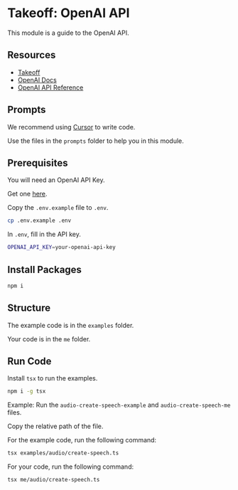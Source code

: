 # Takeoff: OpenAI API

This module is a guide to the OpenAI API.

## Resources

- [Takeoff](https://JoinTakeoff.com)
- [OpenAI Docs](https://platform.openai.com/docs/overview)
- [OpenAI API Reference](https://platform.openai.com/docs/api-reference)

## Prompts

We recommend using [Cursor](https://cursor.sh/) to write code.

Use the files in the `prompts` folder to help you in this module.

## Prerequisites

You will need an OpenAI API Key.

Get one [here](https://platform.openai.com/api-keys).

Copy the `.env.example` file to `.env`.

```bash
cp .env.example .env
```

In `.env`, fill in the API key.

```bash
OPENAI_API_KEY=your-openai-api-key
```

## Install Packages

```bash
npm i
```

## Structure

The example code is in the `examples` folder.

Your code is in the `me` folder.

## Run Code

Install `tsx` to run the examples.

```bash
npm i -g tsx
```

Example: Run the `audio-create-speech-example` and `audio-create-speech-me` files.

Copy the relative path of the file.

For the example code, run the following command:

```bash
tsx examples/audio/create-speech.ts
```

For your code, run the following command:

```bash
tsx me/audio/create-speech.ts
```
